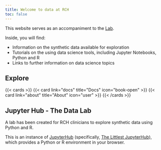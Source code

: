 ```yaml
---
title: Welcome to data at RCH
toc: false
---
```


This website serves as an accompaniment to the [Lab](https://lab.anaesdept.org).

Inside, you will find:
- Information on the synthetic data available for exploration
- Tutorials on the using data science tools, including Jupyter Notebooks, Python and R
- Links to further information on data science topics

## Explore

{{< cards >}}
  {{< card link="docs" title="Docs" icon="book-open" >}}
  {{< card link="about" title="About" icon="user" >}}
{{< /cards >}}

## Jupyter Hub - The Data Lab

A lab has been created for RCH clinicians to explore synthetic data using Python and R.

This is an instance of [JupyterHub](https://jupyter.org/hub) (specifically, [The Littlest JupyterHub](https://tljh.jupyter.org/en/latest/)), which provides a Python or R environment in your browser.
